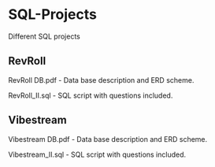 # SQL-Projects

   Different SQL projects

## RevRoll

  RevRoll DB.pdf - Data base description and ERD scheme.
  
  RevRoll_II.sql - SQL script with questions included.

## Vibestream

  Vibestream DB.pdf - Data base description and ERD scheme.
  
  Vibestream_II.sql - SQL script with questions included.
  
 
